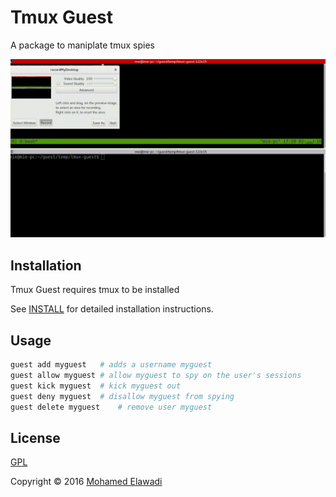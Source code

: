 # Tmux Guest

A package to maniplate tmux spies

![demo](tmux-guest.gif)

## Installation

Tmux Guest requires tmux to be installed

See [INSTALL](INSTALL) for detailed installation instructions.

## Usage

```bash
guest add myguest	# adds a username myguest
guest allow myguest	# allow myguest to spy on the user's sessions
guest kick myguest	# kick myguest out
guest deny myguest	# disallow myguest from spying
guest delete myguest	# remove user myguest
```

## License

[GPL](COPYING)

Copyright © 2016 [Mohamed Elawadi](https://github.com/mie00)
